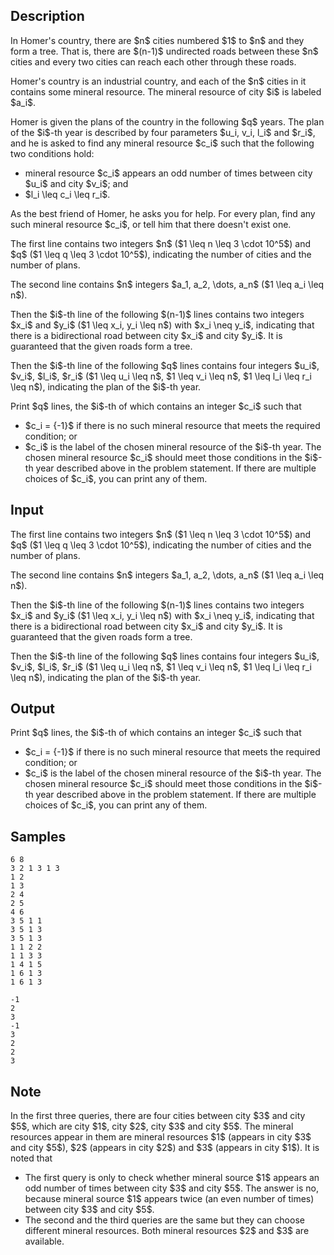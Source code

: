 ## Description

<div><p>In Homer's country, there are $n$ cities numbered $1$ to $n$ and they form a tree. That is, there are $(n-1)$ undirected roads between these $n$ cities and every two cities can reach each other through these roads. </p><p>Homer's country is an industrial country, and each of the $n$ cities in it contains some mineral resource. The mineral resource of city $i$ is labeled $a_i$. </p><p>Homer is given the plans of the country in the following $q$ years. The plan of the $i$-th year is described by four parameters $u_i, v_i, l_i$ and $r_i$, and he is asked to find any mineral resource $c_i$ such that the following two conditions hold: </p><ul> <li> mineral resource $c_i$ appears an <span class="tex-font-style-bf">odd</span> number of times between city $u_i$ and city $v_i$; and </li><li> $l_i \leq c_i \leq r_i$. </li></ul><p>As the best friend of Homer, he asks you for help. For every plan, find any such mineral resource $c_i$, or tell him that there doesn't exist one.</p></div><div class="input-specification"><p>The first line contains two integers $n$ ($1 \leq n \leq 3 \cdot 10^5$) and $q$ ($1 \leq q \leq 3 \cdot 10^5$), indicating the number of cities and the number of plans.</p><p>The second line contains $n$ integers $a_1, a_2, \dots, a_n$ ($1 \leq a_i \leq n$).</p><p>Then the $i$-th line of the following $(n-1)$ lines contains two integers $x_i$ and $y_i$ ($1 \leq x_i, y_i \leq n$) with $x_i \neq y_i$, indicating that there is a bidirectional road between city $x_i$ and city $y_i$. It is guaranteed that the given roads form a tree.</p><p>Then the $i$-th line of the following $q$ lines contains four integers $u_i$, $v_i$, $l_i$, $r_i$ ($1 \leq u_i \leq n$, $1 \leq v_i \leq n$, $1 \leq l_i \leq r_i \leq n$), indicating the plan of the $i$-th year.</p></div><div class="output-specification"><p>Print $q$ lines, the $i$-th of which contains an integer $c_i$ such that </p><ul> <li> $c_i = {-1}$ if there is no such mineral resource that meets the required condition; or </li><li> $c_i$ is the label of the chosen mineral resource of the $i$-th year. The chosen mineral resource $c_i$ should meet those conditions in the $i$-th year described above in the problem statement. If there are multiple choices of $c_i$, you can print any of them. </li></ul></div>

## Input

<p>The first line contains two integers $n$ ($1 \leq n \leq 3 \cdot 10^5$) and $q$ ($1 \leq q \leq 3 \cdot 10^5$), indicating the number of cities and the number of plans.</p><p>The second line contains $n$ integers $a_1, a_2, \dots, a_n$ ($1 \leq a_i \leq n$).</p><p>Then the $i$-th line of the following $(n-1)$ lines contains two integers $x_i$ and $y_i$ ($1 \leq x_i, y_i \leq n$) with $x_i \neq y_i$, indicating that there is a bidirectional road between city $x_i$ and city $y_i$. It is guaranteed that the given roads form a tree.</p><p>Then the $i$-th line of the following $q$ lines contains four integers $u_i$, $v_i$, $l_i$, $r_i$ ($1 \leq u_i \leq n$, $1 \leq v_i \leq n$, $1 \leq l_i \leq r_i \leq n$), indicating the plan of the $i$-th year.</p>

## Output

<p>Print $q$ lines, the $i$-th of which contains an integer $c_i$ such that </p><ul> <li> $c_i = {-1}$ if there is no such mineral resource that meets the required condition; or </li><li> $c_i$ is the label of the chosen mineral resource of the $i$-th year. The chosen mineral resource $c_i$ should meet those conditions in the $i$-th year described above in the problem statement. If there are multiple choices of $c_i$, you can print any of them. </li></ul>

## Samples

```input1
6 8
3 2 1 3 1 3
1 2
1 3
2 4
2 5
4 6
3 5 1 1
3 5 1 3
3 5 1 3
1 1 2 2
1 1 3 3
1 4 1 5
1 6 1 3
1 6 1 3
```

```output1
-1
2
3
-1
3
2
2
3
```




## Note

<p>In the first three queries, there are four cities between city $3$ and city $5$, which are city $1$, city $2$, city $3$ and city $5$. The mineral resources appear in them are mineral resources $1$ (appears in city $3$ and city $5$), $2$ (appears in city $2$) and $3$ (appears in city $1$). It is noted that </p><ul> <li> The first query is only to check whether mineral source $1$ appears an odd number of times between city $3$ and city $5$. The answer is no, because mineral source $1$ appears twice (an even number of times) between city $3$ and city $5$. </li><li> The second and the third queries are the same but they can choose different mineral resources. Both mineral resources $2$ and $3$ are available. </li></ul>
